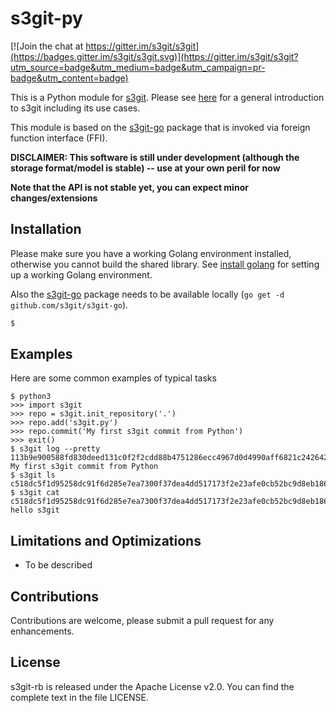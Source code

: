 s3git-py
========

[![Join the chat at https://gitter.im/s3git/s3git](https://badges.gitter.im/s3git/s3git.svg)](https://gitter.im/s3git/s3git?utm_source=badge&utm_medium=badge&utm_campaign=pr-badge&utm_content=badge)

This is a Python module for [s3git](https://github.com/s3git/s3git). Please see [here](https://github.com/s3git/s3git/blob/master/README.md) for a general introduction to s3git including its use cases.

This module is based on the [s3git-go](https://github.com/s3git/s3git-go) package that is invoked via foreign function interface (FFI).

**DISCLAIMER: This software is still under development (although the storage format/model is stable) -- use at your own peril for now**

**Note that the API is not stable yet, you can expect minor changes/extensions**

Installation
------------

Please make sure you have a working Golang environment installed, otherwise you cannot build the shared library. See [install golang](https://github.com/minio/minio/blob/master/INSTALLGO.md) for setting up a working Golang environment.

Also the [s3git-go](https://github.com/s3git/s3git-go) package needs to be available locally (`go get -d github.com/s3git/s3git-go`).

```sh
$ 
```

Examples
--------

Here are some common examples of typical tasks

```
$ python3
>>> import s3git
>>> repo = s3git.init_repository('.')
>>> repo.add('s3git.py')
>>> repo.commit('My first s3git commit from Python')
>>> exit()
$ s3git log --pretty
113b9e900588fd830deed131c0f2f2cdd88b4751286ecc4967d0d4990aff6821c2426425955ec104797b142e93204a604e4ba420b3b617724237476128333de8 My first s3git commit from Python
$ s3git ls
c518dc5f1d95258dc91f6d285e7ea7300f37dea4dd517173f2e23afe0cb52bc9d8eb18683cdcf377e96a2d5a81585e61f6d27fa5d017cad53836bd050e9f105f
$ s3git cat c518dc5f1d95258dc91f6d285e7ea7300f37dea4dd517173f2e23afe0cb52bc9d8eb18683cdcf377e96a2d5a81585e61f6d27fa5d017cad53836bd050e9f105f
hello s3git

```

Limitations and Optimizations
-----------------------------

- To be described 

Contributions
-------------

Contributions are welcome, please submit a pull request for any enhancements.

License
-------

s3git-rb is released under the Apache License v2.0. You can find the complete text in the file LICENSE.
